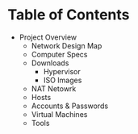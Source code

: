 # Table of Contents

* Project Overview
  - Network Design Map
  - Computer Specs
  - Downloads
    - Hypervisor
    - ISO Images
  - NAT Netowrk
  - Hosts
  - Accounts & Passwords
  - Virtual Machines
  - Tools
